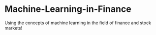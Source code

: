 # Machine-Learning-in-Finance
Using the concepts of machine learning in the field of finance and stock markets!
